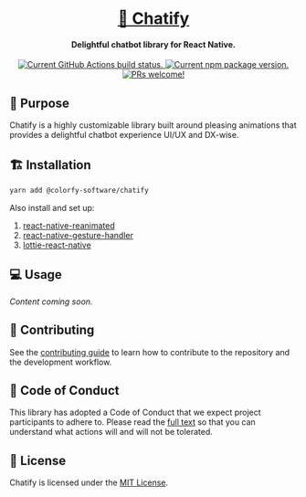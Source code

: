 <h1 align="center">
  <a href="https://github.com/colorfy-software/chatify/" target="_blank" rel="noopener noreferrer">
    💬 Chatify
  </a>
</h1>

<h4 align="center">
  <strong>Delightful chatbot library for React Native.</strong>
</h4>

<p align="center">
  <a href="https://github.com/colorfy-software/chatify/actions">
    <img src="https://github.com/colorfy-software/chatify/workflows/Test%20Suite/badge.svg?branch=main" alt="Current GitHub Actions build status." />
  </a>
  <a href="https://www.npmjs.org/package/@colorfy-software/chatify">
    <img src="https://badge.fury.io/js/@colorfy-software%2Fchatify.svg" alt="Current npm package version." />
  </a>
  <a href="https://github.com/colorfy-software/chatify/contributing">
    <img src="https://img.shields.io/badge/PRs-welcome-brightgreen.svg" alt="PRs welcome!" />
  </a>
</p>

## 🎯 Purpose

Chatify is a highly customizable library built around pleasing animations that provides a delightful chatbot experience UI/UX and DX-wise.

## 🏗️ Installation

```sh
yarn add @colorfy-software/chatify
```

Also install and set up:

1. [react-native-reanimated](https://docs.swmansion.com/react-native-reanimated/)
2. [react-native-gesture-handler](https://docs.swmansion.com/react-native-gesture-handler/)
3. [lottie-react-native](https://github.com/lottie-react-native/lottie-react-native)

## 💻 Usage

_Content coming soon._

## 🤝 Contributing

See the [contributing guide](CONTRIBUTING.md) to learn how to contribute to the repository and the development workflow.

## 💖 Code of Conduct

This library has adopted a Code of Conduct that we expect project participants to adhere to. Please read the [full text](https://github.com/colorfy-software/chatify/blob/main/CODE_OF_CONDUCT.md) so that you can understand what actions will and will not be tolerated.

## 📰 License

Chatify is licensed under the [MIT License](https://github.com/colorfy-software/chatify/blob/main/LICENSE).
